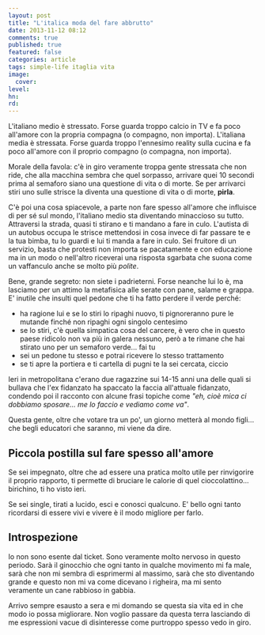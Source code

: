 ```yaml
---
layout: post
title: "L'italica moda del fare abbrutto"
date: 2013-11-12 08:12
comments: true
published: true
featured: false
categories: article
tags: simple-life itaglia vita
image:
  cover:
level:
hn: 
rd: 
---
```


L'italiano medio è stressato. Forse guarda troppo calcio in TV e fa poco
all'amore con la propria compagna (o compagno, non importa). L'italiana media
è stressata. Forse guarda troppo l'ennesimo reality sulla cucina e fa poco
all'amore con il proprio compagno (o compagna, non importa).

Morale della favola: c'è in giro veramente troppa gente stressata che non ride,
che alla macchina sembra che quel sorpasso, arrivare quei 10 secondi prima al
semaforo siano una questione di vita o di morte. Se per arrivarci stiri uno
sulle strisce la diventa una questione di vita o di morte, **pirla**.

C'è poi una cosa spiacevole, a parte non fare spesso all'amore che influisce di
per sé sul mondo, l'italiano medio sta diventando minaccioso su tutto.
Attraversi la strada, quasi ti stirano e ti mandano a fare in culo. L'autista
di un autobus occupa le strisce mettendosi in cosa invece di far passare te e
la tua bimba, tu lo guardi e lui ti manda a fare in culo. Sei fruitore di un
servizio, basta che protesti non importa se pacatamente e con educazione ma in
un modo o nell'altro riceverai una risposta sgarbata che suona come un
vaffanculo anche se molto più _polite_.

Bene, grande segreto: non siete i padrieterni. Forse neanche lui lo è, ma
lasciamo per un attimo la metafisica alle serate con pane, salame e grappa. 
E' inutile che insulti quel pedone che ti ha fatto perdere il verde perché:

* ha ragione lui e se lo stiri lo ripaghi nuovo, ti pignoreranno pure le
  mutande finché non ripaghi ogni singolo centesimo
* se lo stiri, c'è quella simpatica cosa del carcere, è vero che in questo
  paese ridicolo non va più in galera nessuno, però a te rimane che hai stirato
  uno per un semaforo verde... fai tu
* sei un pedone tu stesso e potrai ricevere lo stesso trattamento
* se ti apre la portiera e ti cartella di pugni te la sei cercata, ciccio

Ieri in metropolitana c'erano due ragazzine sui 14-15 anni una delle quali si
bullava che l'ex fidanzato ha spaccato la faccia all'attuale fidanzato,
condendo poi il racconto con alcune frasi topiche come _"eh, cioè mica ci
dobbiamo sposare... me lo faccio e vediamo come va"_.

Questa gente, oltre che votare tra un po', un giorno metterà al mondo figli...
che begli educatori che saranno, mi viene da dire.

## Piccola postilla sul fare spesso all'amore

Se sei impegnato, oltre che ad essere una pratica molto utile per rinvigorire
il proprio rapporto, ti permette di bruciare le calorie di quel
cioccolattino... birichino, ti ho visto ieri.

Se sei single, tirati a lucido, esci e conosci qualcuno. E' bello ogni tanto
ricordarsi di essere vivi e vivere è il modo migliore per farlo.

## Introspezione

Io non sono esente dal ticket. Sono veramente molto nervoso in questo periodo.
Sarà il ginocchio che ogni tanto in qualche movimento mi fa male, sarà che non
mi sembra di esprimermi al massimo, sarà che sto diventando grande e questo non
mi va come dicevano i righeira, ma mi sento veramente un cane rabbioso in
gabbia.

Arrivo sempre esausto a sera e mi domando se questa sia vita ed in che modo io
possa migliorare. Non voglio passare da questa terra lasciando di me
espressioni vacue di disinteresse come purtroppo spesso vedo in giro.
